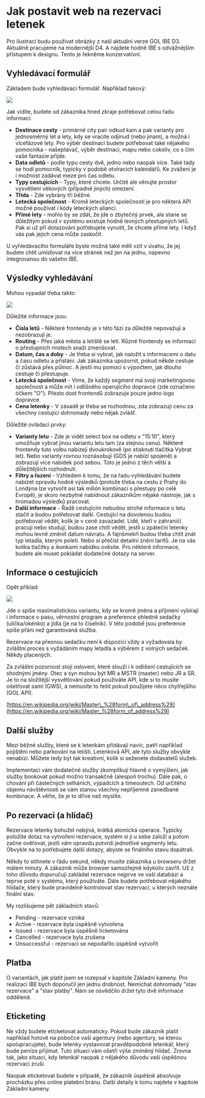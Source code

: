 # Jak postavit web na rezervaci letenek

Pro ilustraci budu používat obrázky z naší aktuální verze GOL IBE D3. Aktuálně pracujeme na modernější D4. A najdete hodně IBE s odvážnějším přístupem k designu. Tento je řekněme konzervativní.

## Vyhledávací formulář

Základem bude vyhledávací formulář. Například takový:

![](/assets/GOL-vyhledávácí-formulář-D3.png)

Jak vidíte, budete od zákazníka hned zkraje potřebovat celou řadu informací:

* **Destinace cesty** - primárně city pair odkud kam a pak varianty pro jednosměrný let a lety, kdy se vracíte odjinud \(nebo jinam\), a možná i vícefázové lety. Pro výběr destinací budete potřebovat také nějakého pomocníka - našeptávač, výběr destinací, mapu nebo cokoliv, co s čím vaše fantazie přijde.
* **Data odletů** - podle typu cesty dvě, jedno nebo naopak více. Také tady se hodí pomocník, typicky v podobě otvíracích kalendářů. Ke zvážení je i možnost zadávat meze pro čas odletu.
* **Typy cestujících** - Typy, které chcete. Určitě ale věnujte prostor vysvětlení věkových \(případně jiných\) omezení.
* **Třída** - Zde vybrány tři běžné.
* **Letecká společnost** - Kromě leteckých společností je pro některá API možné používat i kódy leteckých aliancí.
* **Přímé lety** - mohlo by se zdát, že jde o zbytečný prvek, ale stane se důležitým pokud v systému existuje hodně levných přestupných letů. Pak si už při dotazování potřebujete vynutit, že chcete přímé lety. I když vás pak jejich cena může zaskočit.

U vyhledávacího formuláře byste možná také měli vzít v úvahu, že jej budete chtít umísťovat na více stránek než jen na jednu, napevno integrovanou do vašeho IBE.

## Výsledky vyhledávání

Mohou vypadat třeba takto:

![](/assets/GOL-výsledky-vyhledávání-D3.png)

Důležité informace jsou:

* **Čísla letů** - Některé frontendy je v této fázi za důležité nepovažují a nezobrazují je.
* **Routing** - Přes jaká města a letiště se letí. Různé frontendy se informaci o přestupních místech snaží zmenšovat.
* **Datum, čas a doby** - Je třeba si vybrat, jak naložit s informacemi o datu a času odletu a přistání. Jak zákazníka upozornit, pokud někde cestuje či zůstává přes půlnoc. A jestli mu pomoci s výpočtem, jak dlouho cestuje či přestupuje.
* **Letecká společnost** - Víme, že každý segment má svoji marketingovou společnost a může mít i odlišného operujícího dopravce \(zde označeno óčkem "O"\). Přesto dost frontendů zobrazuje pouze jedno logo dopravce.
* **Cena letenky** - V zásadě je třeba se rozhodnou, zda zobrazuji cenu za všechny cestující dohromady nebo nějak zvlášť.

Důležité ovládací prvky:

* **Varianty letu** - Zde je vidět select box na odletu v "15:10", který umožňuje vybrat jinou variantu letu tam \(za stejnou cenu\). Některé frontendy tuto volbu nabízejí dvoukrokově \(po stisknutí tlačítka Vybrat let\). Nebo varianty rovnou roznásobují \(GDS je nabízí spojeně\) a zobrazují více nabídek pod sebou. Toto je jedno z těch větší a důležitějších rozhodnutí.
* **Filtry a řazení** - Vzhledem k tomu, že na řadu vyhledávání budete nabízet opravdu hodně výsledků \(protože třeba na cestu z Prahy do Londýna lze vytvořit asi tak milión kombinací s přestupy po celé Evropě\), je skoro nezbytné nabídnout zákazníkům nějaké nástroje, jak s hromadou výsledků pracovat.
* **Další informace** - Řadě cestujícím nebudou strohé informace o letu stačit a budou potřebovat další. Cestující na dovolenou budou potřebovat vědět, kolik je v ceně zavazadel. Lidé, kteří v zahraničí pracují nebo studují, budou zase chtít vědět, jestli u zpáteční letenky mohou levně změnit datum návratu. A fajnšmekři budou třeba chtít znát typ letadla, kterým poletí. Nebo si přečíst detailní znění tarifů. Je na vás kolika tlačítky a ikonkami nabídku ověsíte. Pro některé informace, budete ale muset pokládat dodatečné dotazy na server.

## Informace o cestujících

Opět příklad:

![](/assets/GOL-informace-o-cestujících-D3.png)

Jde o spíše maximalistickou variantu, kdy se kromě jména a příjmení vybírají i informace o pasu, věrnostní program a preference ohledně sedačky \(ulička/okénko\) a jídla \(je na to číselník\). V této podobě jsou preference spíše přání než garantovaná služba.

Rezervace na přesnou sedačku není k dispozici vždy a vyžadovala by zvláštní proces s vyžádáním mapy letadla a výběrem z volných sedaček. Někdy placených.

Za zvláštní pozornost stojí oslovení, které slouží i k odlišení cestujících se shodnými jmény. Otec a syn mohou být MR a MSTR \(master\) nebo JR a SR. Je to na složitější vysvětlování pokud používáte API, kde si to musíte ošetřovat sami \(GWS\), a nemusíte to řešit pokud použijete něco chytřejšího \(GOL API\).

[https://en.wikipedia.org/wiki/Master\_%28form\_of\_address%29](https://en.wikipedia.org/wiki/Master_%28form_of_address%29)

## Další služby

Mezi běžné služby, které se k letenkám přidávají navíc, patří například pojištění nebo parkování na letišti. Letenková API, ale tyto služby obvykle nenabízí. Můžete tedy být tak kreativní, kolik si seženete dodavatelů služeb.

Implementaci vám dodatečné služby zkomplikují hlavně o vymýšlení, jak služby bookovat pokud možno transakčně \(alespoň trochu\). Dále pak, o chování při částečných selháních, výpadcích a timeoutech. Od určitého objemu návštěvnosti se vám stanou všechny nepříjemné zanedbané kombinace. A věřte, že je to dříve než myslíte.

## Po rezervaci \(a hlídač\)

Rezervace letenky bohužel nebývá, krátká atomická operace. Typicky položíte dotaz na vytvoření rezervace, systém si ji u sebe založí a potom začne ověřovat, jestli vám opravdu potvrdí jednotlivé segmenty letu. Obvykle na to potřebujete další dotazy, abyste se finálního stavu dopátrali.

Někdy to stihnete v řádu sekund, někdy musíte zákazníka u browseru držet málem minuty. A zákazník může browser samozřejmě kdykoliv zavřít. Už z toho důvodu doporučuji zakládat rezervace nejprve ve vaší databázi a teprve poté v systému, který používáte. Dále budete potřebovat nějakého hlídače, který bude pravidelně kontrolovat stav rezervací, u kterých neznáte finální stav.

My rozlišujeme pět základních stavů:

* Pending - rezervace vzniká
* Active - rezervace byla úspěšně vytvořena
* Issued - rezervace byla úspěšně ticketována
* Cancelled - rezervace byla zrušena
* Unsuccessful - rezervaci se nepodařilo úspěšně vytvořit

## Platba

O variantách, jak platit jsem se rozepsal v kapitole Základní kameny. Pro realizaci IBE bych doporučil jen jednu drobnost. Nemíchat dohromady "stav rezervace" a "stav platby". Nám se osvědčilo držet tyto dvě informace odděleně.

## Eticketing

Ne vždy budete eticketovat automaticky. Pokud bude zákazník platit například hotově na pobočce vaší agentury \(nebo agentury, se kterou spolupracujete\), bude letenky vystavovat pravděpodobně letenkář, který bude peníze přijímat. Tuto situaci vám ošetří výše zmíněný hlídač. Zrovna tak, jako situaci, kdy letenkář naopak z nějakého důvodu vaši úspěšnou rezervaci zruší.

Naopak eticketovat budete v případě, že zákazník úspěšně absolvuje procházku přes online platební bránu. Další detaily k tomu najdete v kapitole Základní kameny.

